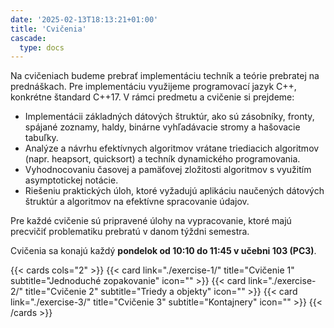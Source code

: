 ```yaml
---
date: '2025-02-13T18:13:21+01:00'
title: 'Cvičenia'
cascade:
  type: docs
---
```


Na cvičeniach budeme prebrať implementáciu techník a teórie prebratej na prednáškach. Pre implementáciu využijeme
programovací jazyk C++, konkrétne štandard C++17. V rámci predmetu a cvičenie si prejdeme:

- Implementácii základných dátových štruktúr, ako sú zásobníky, fronty, spájané zoznamy, haldy, binárne vyhľadávacie
  stromy a hašovacie tabuľky.
- Analýze a návrhu efektívnych algoritmov vrátane triediacich algoritmov (napr. heapsort, quicksort) a techník
  dynamického programovania.
- Vyhodnocovaniu časovej a pamäťovej zložitosti algoritmov s využitím asymptotickej notácie.
- Riešeniu praktických úloh, ktoré vyžadujú aplikáciu naučených dátových štruktúr a algoritmov na efektívne spracovanie
  údajov.

Pre každé cvičenie sú pripravené úlohy na vypracovanie, ktoré majú precvičiť problematiku prebratú v danom týždni semestra.

Cvičenia sa konajú každý **pondelok od 10:10 do 11:45 v učebni 103 (PC3)**.

{{< cards cols="2" >}}
  {{< card link="./exercise-1/" title="Cvičenie 1" subtitle="Jednoduché zopakovanie" icon="" >}}
  {{< card link="./exercise-2/" title="Cvičenie 2" subtitle="Triedy a objekty" icon="" >}}
  {{< card link="./exercise-3/" title="Cvičenie 3" subtitle="Kontajnery" icon="" >}}
{{< /cards >}}
